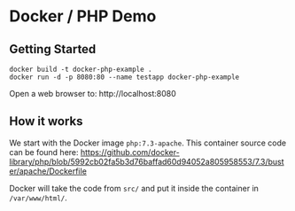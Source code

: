 # Docker / PHP Demo


## Getting Started

```
docker build -t docker-php-example .
docker run -d -p 8080:80 --name testapp docker-php-example
```

Open a web browser to: http://localhost:8080


## How it works

We start with the Docker image `php:7.3-apache`. This container source code can be found here:
https://github.com/docker-library/php/blob/5992cb02fa5b3d76baffad60d94052a805958553/7.3/buster/apache/Dockerfile

Docker will take the code from `src/` and put it inside the container in `/var/www/html/`. 
